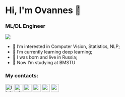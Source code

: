 # Hi, I'm Ovannes 🍌
### __ML/DL Engineer__

![](https://komarev.com/ghpvc/?username=Ovannes24)

+ 🍕 I’m interested in Computer Vision, Statistics, NLP;
+ 🍍 I’m currently learning deep learning;
+ 🍩 I was born and live in Russia;
+ 🍫 Now I’m studying at BMSTU


### __My contacts:__

<a href="https://www.linkedin.com/in/Ovannes24/" rel="nofollow"><img alt='linkedin' src="https://camo.githubusercontent.com/c749b396e7ba6accd23b1c6eba65899da6eef00580159dd75bb3b858218ed11c/68747470733a2f2f6d656b65732e636f6d2f6170702f75706c6f6164732f323032302f31322f6c696e6b6564696e2d6c6f676f2e706e67" alt="drawing" width="25"/></a>
<a href="https://wa.me/79779430554" rel="nofollow"><img alt='whatsapp' src="https://camo.githubusercontent.com/99bf8286fe7654be550a1d29729b83ba273ea5ab492060be2dc7e9556bfda6ba/68747470733a2f2f75706c6f61642e77696b696d656469612e6f72672f77696b6970656469612f636f6d6d6f6e732f7468756d622f362f36622f57686174734170702e7376672f3230343470782d57686174734170702e7376672e706e67" alt="drawing" width="25"/></a>
<a href="https://www.instagram.com/ovasarg/" rel="nofollow"><img alt='penis' src="https://raw.githubusercontent.com/rahuldkjain/github-profile-readme-generator/master/src/images/icons/Social/instagram.svg" alt="drawing" width="25"/></a>
<a href="https://vk.com/idovan" rel="nofollow"><img alt='penis' src="https://camo.githubusercontent.com/7399449609164e85433bdd796c5e5b9a289914c7fa2cb42e2ba22ce034438e73/68747470733a2f2f63646e2e776f726c64766563746f726c6f676f2e636f6d2f6c6f676f732f766b2d636f6d2d6c6f676f2e737667" alt="drawing" width="25"/></a>
<a href="https://www.kaggle.com/ovannessargsyan" rel="nofollow"><img alt='penis' src="https://camo.githubusercontent.com/0639f0f15597383fc356bcf228d81e43f489be49223483a2bdeb0eebf2c702bd/68747470733a2f2f63646e342e69636f6e66696e6465722e636f6d2f646174612f69636f6e732f6c6f676f732d616e642d6272616e64732f3531322f3138395f4b6167676c655f6c6f676f5f6c6f676f732d3531322e706e67" alt="drawing" width="25"/></a>
<a href="https://hh.ru/resume/d00f7003ff0aef970d0039ed1f57626e55766c" rel="nofollow"><img alt='penis' src="https://camo.githubusercontent.com/98bd9a990d1b52d88bbfdcc156ed25000d020e9b0e1d8be45e141b8ce5a309d4/68747470733a2f2f7374617469632e74696c646163646e2e636f6d2f74696c64333436332d333133352d343333352d613236362d3331363336313334333433372f556e7469746c65642d312d30312e706e67" alt="drawing" width="25"/></a>
